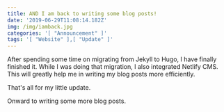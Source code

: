 ```yaml
---
title: AND I am back to writing some blog posts!
date: '2019-06-29T11:08:14.182Z'
img: /img/iamback.jpg
categories: '[ "Announcement" ]'
tags: '[ "Website" ],[ "Update" ]'
---
```

After spending some time on migrating from Jekyll to Hugo, I have finally finished it. While I was doing that migration, I also integrated Netlify CMS. This will greatly help me in writing my blog posts more efficiently.

That's all for my little update.

Onward to writing some more blog posts.
